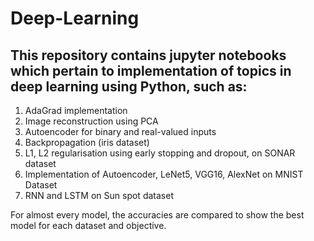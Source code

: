 # Deep-Learning

## This repository contains jupyter notebooks which pertain to implementation of topics in deep learning using Python, such as:

1. AdaGrad implementation
2. Image reconstruction using PCA
3. Autoencoder for binary and real-valued inputs
4. Backpropagation (iris dataset)
5. L1, L2 regularisation using early stopping and dropout, on SONAR dataset
6. Implementation of Autoencoder, LeNet5, VGG16, AlexNet on MNIST Dataset
7. RNN and LSTM on Sun spot dataset

For almost every model, the accuracies are compared to show the best model for each dataset and objective.
